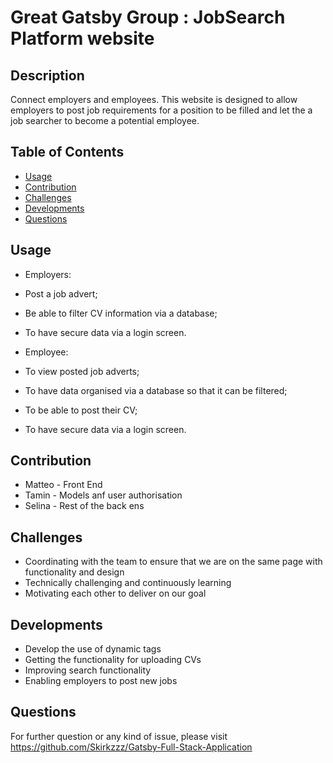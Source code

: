 # Great Gatsby Group : JobSearch Platform website

## Description
Connect employers and employees.
This website is designed to allow employers to 
post job requirements for a position to be filled 
and let the a job searcher to become a potential employee.

    
## Table of Contents
- [Usage](#usage)
- [Contribution](#contribution)
- [Challenges](#challenges)
- [Developments](#developments)
- [Questions](#questions)
    
    

## Usage
- Employers:
- Post a job advert;
-  Be able to filter CV information via a database;
- To have secure data via a login screen.

- Employee:
- To view posted job adverts;
- To have data organised via a database so that it can be filtered;
- To be able to post their CV;
- To have secure data via a login screen.

## Contribution
- Matteo - Front End
- Tamin - Models anf user authorisation
- Selina - Rest of the back ens

## Challenges 
- Coordinating with the team to ensure that we are on the same page
with functionality and design
- Technically challenging and continuously learning
-  Motivating each other to deliver on our goal

## Developments
- Develop the use of dynamic tags
- Getting the functionality for uploading CVs
- Improving search functionality
- Enabling employers to post new jobs
    
## Questions
For further question or any kind of issue, please visit https://github.com/Skirkzzz/Gatsby-Full-Stack-Application
